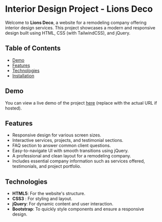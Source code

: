 # Interior Design Project - Lions Deco

Welcome to **Lions Deco**, a website for a remodeling company offering interior design services. This project showcases a modern and responsive design built using HTML, CSS (with TailwindCSS), and jQuery.

## Table of Contents
- [Demo](#demo)
- [Features](#features)
- [Technologies](#technologies)
- [Installation](#installation)

## Demo
You can view a live demo of the project [here](#) (replace with the actual URL if hosted).

## Features
- Responsive design for various screen sizes.
- Interactive services, projects, and testimonial sections.
- FAQ section to answer common client questions.
- Easy-to-navigate UI with smooth transitions using jQuery.
- A professional and clean layout for a remodeling company.
- Includes essential company information such as services offered, testimonials, and project portfolio.

## Technologies
- **HTML5**: For the website's structure.
- **CSS3** : For styling and layout.
- **jQuery**: For dynamic content and user interaction.
- **Bootstrap**: To quickly style components and ensure a responsive design.

